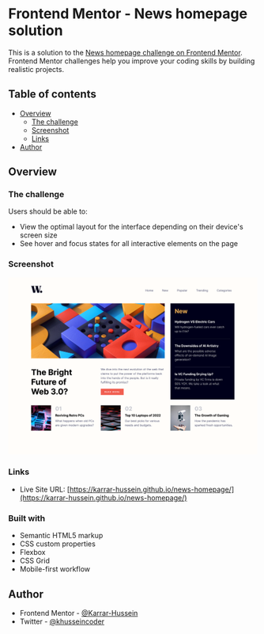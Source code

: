# Frontend Mentor - News homepage solution

This is a solution to the [News homepage challenge on Frontend Mentor](https://www.frontendmentor.io/challenges/news-homepage-H6SWTa1MFl). Frontend Mentor challenges help you improve your coding skills by building realistic projects.

## Table of contents

- [Overview](#overview)
  - [The challenge](#the-challenge)
  - [Screenshot](#screenshot)
  - [Links](#links)
- [Author](#author)

## Overview

### The challenge

Users should be able to:

- View the optimal layout for the interface depending on their device's screen size
- See hover and focus states for all interactive elements on the page

### Screenshot

![](screenshot.png)

### Links

- Live Site URL: [https://karrar-hussein.github.io/news-homepage/](https://karrar-hussein.github.io/news-homepage/)

### Built with

- Semantic HTML5 markup
- CSS custom properties
- Flexbox
- CSS Grid
- Mobile-first workflow

## Author

- Frontend Mentor - [@Karrar-Hussein](https://www.frontendmentor.io/profile/Karrar-Hussein)
- Twitter - [@khusseincoder](https://www.twitter.com/khusseincoder)
